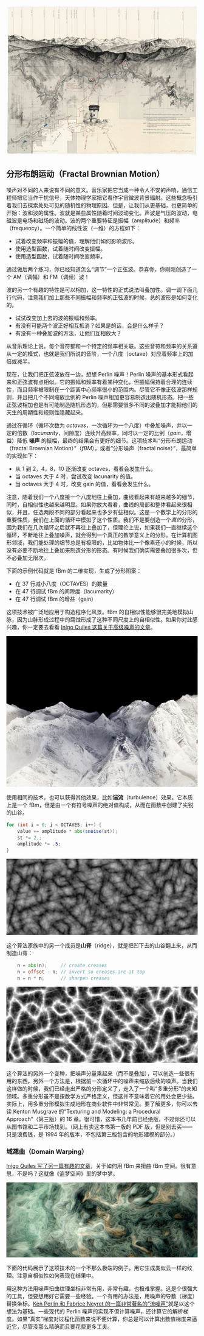 ![Due East over Shadequarter Mountain - Matthew Rangel (2005) ](rangel.jpg)

## 分形布朗运动（Fractal Brownian Motion）

噪声对不同的人来说有不同的意义。音乐家把它当成一种令人不安的声响，通信工程师把它当作干扰信号，天体物理学家把它看作宇宙微波背景辐射。这些概念吸引着我们去探索处处可见的随机性的物理原因。但是，让我们从更基础，也更简单的开始：波和波的属性。波就是某些属性随着时间波动变化。声波是气压的波动，电磁波是电场和磁场的波动。波的两个重要特征是振幅（amplitude）和频率（frequency）。一个简单的线性波（一维）的方程如下：

<div class="simpleFunction" data="
float amplitude = 1.;
float frequency = 1.;
y = amplitude * sin(x * frequency);
"></div>

* 试着改变频率和振幅的值，理解他们如何影响波形。
* 使用造型函数，试着随时间改变振幅。
* 使用造型函数，试着随时间改变频率。

通过做后两个练习，你已经知道怎么“调节”一个正弦波。恭喜你，你刚刚创造了一个 AM（调幅）和 FM（调频）波！

波的另一个有趣的特性是可以相加，这一特性的正式说法叫叠加性。调一调下面几行代码，注意我们加上那些不同振幅和频率的正弦波的时候，总的波形是如何变化的。

<div class="simpleFunction" data="
float amplitude = 1.;
float frequency = 1.;
y = sin(x * frequency);
float t = 0.01*(-u_time*130.0);
y += sin(x*frequency*2.1 + t)*4.5;
y += sin(x*frequency*1.72 + t*1.121)*4.0;
y += sin(x*frequency*2.221 + t*0.437)*5.0;
y += sin(x*frequency*3.1122+ t*4.269)*2.5;
y *= amplitude*0.06;
"></div>

* 试试改变加上去的波的振幅和频率。
* 有没有可能两个波正好相互抵消？如果是的话，会是什么样子？
* 有没有一种叠加波的方法，让他们互相放大？

从音乐理论上说，每个音符都和一个特定的频率相关联。这些音符和频率的关系遵从一定的模式，也就是我们所说的音阶，一个八度（octave）对应着频率上的加倍或减半。

现在，让我们把正弦波放在一边，想想 Perlin 噪声！Perlin 噪声的基本形式看起来和正弦波有点相似。它的振幅和频率有着某种变化，但振幅保持着合理的连续性，而且频率被限制在一个距离中心频率很小的范围内。尽管它不像正弦波那样规则，并且把几个不同缩放比例的 Perlin 噪声相加更容易制造出随机形态。把一些正弦波相加也是有可能制造随机形态的，但那需要很多不同的波叠加才能把他们的天生的周期性和规则性隐藏起来。

通过在循环（循环次数为 *octaves*，一次循环为一个八度）中叠加噪声，并以一定的倍数（*lacunarity*，间隙度）连续升高频率，同时以一定的比例（*gain*，增益）降低 **噪声** 的振幅，最终的结果会有更好的细节。这项技术叫“分形布朗运动（fractal Brownian Motion）”（*fBM*），或者“分形噪声（fractal noise）”，最简单的实现如下：

<div class="simpleFunction" data="// Properties
const int octaves = 1;
float lacunarity = 2.0;
float gain = 0.5;
//
// Initial values
float amplitude = 0.5;
float frequency = 1.;
//
// Loop of octaves
for (int i = 0; i < octaves; i++) {
&#9;y += amplitude * noise(frequency*x);
&#9;frequency *= lacunarity;
&#9;amplitude *= gain;
}"></div>

* 从 1 到 2，4，8，10 逐渐改变 octaves，看看会发生什么。
* 当 octaves 大于 4 时，尝试改变 lacunarity 的值。
* 当 octaves 大于 4 时，改变 gain 的值，看看会发生什么。

注意，随着我们一个八度接一个八度地往上叠加，曲线看起来有越来越多的细节，同时，自相似性也越来越明显。如果你放大看看，曲线的局部和整体看起来很相似，并且，任选两段不同的部分看起来也多少有些相似。这是一个数学上的分形的重要性质，我们在上面的循环中模拟了这个性质。我们不是要创造一个*真的*分形，因为我们在几次循环之后就不再往上叠加了，但理论上说，如果我们一直继续这个循环，不断地往上叠加噪声，就会得到一个真正的数学意义上的分形。在计算机图形领域，我们能处理的细节总是有极限的，比如物体比一个像素还小的时候，所以没有必要不断地往上叠加来制造分形的形态。有时候我们确实需要叠加很多次，但不必叠加无限次。

下面的示例代码就是 fBm 的二维实现，生成了分形图案：

<div class='codeAndCanvas' data='2d-fbm.frag'></div>

* 在 37 行减小八度（OCTAVES）的数量
* 在 47 行调试 fBm 的间隙度（lacumarity）
* 在 47 行调试 fBm 的增益（gain）

这项技术被广泛地应用于构造程序化风景。fBm 的自相似性能够很完美地模拟山脉，因为山脉形成过程中的腐蚀形成了这种不同尺度上的自相似性。如果你对此感兴趣，你一定要去看看 [Inigo Quiles 这篇关于高级噪声的文章](http://www.iquilezles.org/www/articles/morenoise/morenoise.htm)。

![Blackout - Dan Holdsworth (2010)](holdsworth.jpg)

使用相同的技术，也可以获得其他效果，比如**湍流**（turbulence）效果。它本质上是一个 fBm，但是由一个有符号噪声的绝对值构成，从而在函数中创建了尖锐的山谷。

```glsl
for (int i = 0; i < OCTAVES; i++) {
    value += amplitude * abs(snoise(st));
    st *= 2.;
    amplitude *= .5;
}
```

<a href="../edit.php#13/turbulence.frag"><img src="turbulence-long.png"  width="520px" height="200px"></img></a>

这个算法家族中的另一个成员是**山脊**（ridge），就是把凹下去的山谷翻上来，从而制造山脊：

```glsl
    n = abs(n);     // create creases
    n = offset - n; // invert so creases are at top
    n = n * n;      // sharpen creases
```

<a href="../edit.php#13/ridge.frag"><img src="ridge-long.png"  width="520px" height="200px"></img></a>

这个算法的另外一个变种，把噪声分量乘起来（而不是叠加），可以创造一些很有用的东西。另外一个方法是，根据前一次循环中的噪声来缩放后续的噪声。当我们这样做的时候，我们已经走出严格的分形定义了，走入了一个叫“多重分形”的未知领域。多重分形虽不是按数学方式严格定义，但这并不意味着它的用处会更少些。 实际上，用多重分形模拟生成地形在商业软件中非常常见。要了解更多，你可以去读 Kenton Musgrave 的“Texturing and Modeling: a Procedural Approach”（第三版）的 16 章。很可惜，这本书几年前已经绝版，不过你还可以从图书馆和二手市场找到。（网上有卖这本书第一版的 PDF 版，但是别去买——只是浪费钱，是 1994 年的版本，不包括第三版包含的地形建模的部分。）

### 域翘曲（Domain Warping）

[Inigo Quiles 写了另一篇有趣的文章](http://www.iquilezles.org/www/articles/warp/warp.htm)，关于如何用 fBm 来扭曲 fBm 空间。很有意思，不是吗？这就像《盗梦空间》里的梦中梦。

![ f(p) = fbm( p + fbm( p + fbm( p ) ) ) - Inigo Quiles (2002)](quiles.jpg)

下面的代码展示了这项技术的一个不那么极端的例子，用它生成类似云一样的纹理。注意自相似性如何表现在结果中。

<div class='codeAndCanvas' data='clouds.frag'></div>

用这种方法用噪声扭曲纹理坐标非常有用，非常有趣，也极难掌握。这是个很强大的工具，但要想用好它需要一些经验。一个有用的办法是，用噪声的导数（梯度）替换坐标。[Ken Perlin 和 Fabrice Neyret 的一篇非常著名的“流噪声”](http://evasion.imag.fr/Publications/2001/PN01/)就是以这个想法为基础。一些现代的 Perlin 噪声的实现不但计算噪声，还计算它的解析梯度。如果“真实”梯度对过程化函数来说不便计算，你总是可以计算出数值梯度来逼近它，尽管没那么精确而且要花费更多工夫。
